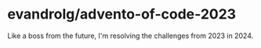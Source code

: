 # evandrolg/advento-of-code-2023

Like a boss from the future, I'm resolving the challenges from 2023 in 2024.
